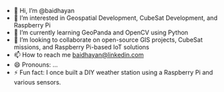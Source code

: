 - 👋 Hi, I’m @baidhayan
- 👀 I’m interested in Geospatial Development, CubeSat Development, and Raspberry Pi
- 🌱 I’m currently learning GeoPanda and OpenCV using Python
- 💞️ I’m looking to collaborate on open-source GIS projects, CubeSat missions, and Raspberry Pi-based IoT solutions
- 📫 How to reach me baidhayan@linkedin.com
- 😄 Pronouns: ...
- ⚡ Fun fact: I once built a DIY weather station using a Raspberry Pi and various sensors.

<!---
baidhayan/baidhayan is a ✨ special ✨ repository because its `README.md` (this file) appears on your GitHub profile.
You can click the Preview link to take a look at your changes.
--->
